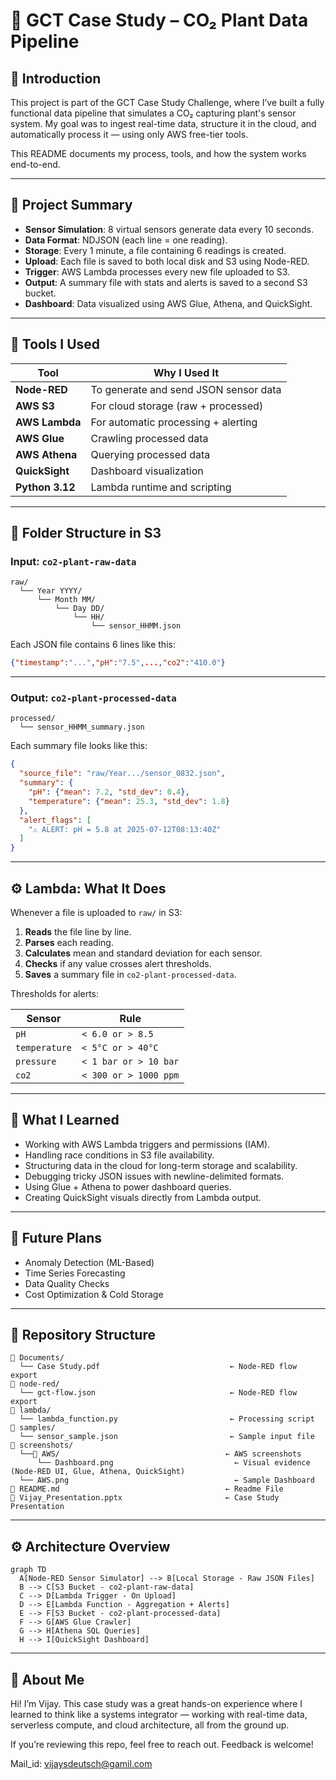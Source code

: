 # 🌿 GCT Case Study – CO₂ Plant Data Pipeline 

## 👋 Introduction

This project is part of the GCT Case Study Challenge, where I’ve built a fully functional data pipeline that simulates a CO₂ capturing plant's sensor system. My goal was to ingest real-time data, structure it in the cloud, and automatically process it — using only AWS free-tier tools.

This README documents my process, tools, and how the system works end-to-end.

---

## 🧪 Project Summary

- **Sensor Simulation**: 8 virtual sensors generate data every 10 seconds.
- **Data Format**: NDJSON (each line = one reading).
- **Storage**: Every 1 minute, a file containing 6 readings is created.
- **Upload**: Each file is saved to both local disk and S3 using Node-RED.
- **Trigger**: AWS Lambda processes every new file uploaded to S3.
- **Output**: A summary file with stats and alerts is saved to a second S3 bucket.
- **Dashboard**: Data visualized using AWS Glue, Athena, and QuickSight.

---

## 🔧 Tools I Used

| Tool            | Why I Used It                         |
| --------------- | ------------------------------------- |
| **Node-RED**    | To generate and send JSON sensor data |
| **AWS S3**      | For cloud storage (raw + processed)   |
| **AWS Lambda**  | For automatic processing + alerting   |
| **AWS Glue**    | Crawling processed data               |
| **AWS Athena**  | Querying processed data               |
| **QuickSight**  | Dashboard visualization               |
| **Python 3.12** | Lambda runtime and scripting          |

---

## 📁 Folder Structure in S3

### Input: `co2-plant-raw-data`

```
raw/
  └── Year YYYY/
      └── Month MM/
          └── Day DD/
              └── HH/
                  └── sensor_HHMM.json
```

Each JSON file contains 6 lines like this:

```json
{"timestamp":"...","pH":"7.5",...,"co2":"410.0"}
```

---

### Output: `co2-plant-processed-data`

```
processed/
  └── sensor_HHMM_summary.json
```

Each summary file looks like this:

```json
{
  "source_file": "raw/Year.../sensor_0832.json",
  "summary": {
    "pH": {"mean": 7.2, "std_dev": 0.4},
    "temperature": {"mean": 25.3, "std_dev": 1.8}
  },
  "alert_flags": [
    "⚠️ ALERT: pH = 5.8 at 2025-07-12T08:13:40Z"
  ]
}
```

---

## ⚙️ Lambda: What It Does

Whenever a file is uploaded to `raw/` in S3:

1. **Reads** the file line by line.
2. **Parses** each reading.
3. **Calculates** mean and standard deviation for each sensor.
4. **Checks** if any value crosses alert thresholds.
5. **Saves** a summary file in `co2-plant-processed-data`.

Thresholds for alerts:

| Sensor        | Rule                  |
| ------------- | --------------------- |
| `pH`          | `< 6.0 or > 8.5`      |
| `temperature` | `< 5°C or > 40°C`     |
| `pressure`    | `< 1 bar or > 10 bar` |
| `co2`         | `< 300 or > 1000 ppm` |

---

## 🧠 What I Learned

- Working with AWS Lambda triggers and permissions (IAM).
- Handling race conditions in S3 file availability.
- Structuring data in the cloud for long-term storage and scalability.
- Debugging tricky JSON issues with newline-delimited formats.
- Using Glue + Athena to power dashboard queries.
- Creating QuickSight visuals directly from Lambda output.

---

## 🚧 Future Plans

- Anomaly Detection (ML-Based)
- Time Series Forecasting
- Data Quality Checks
- Cost Optimization & Cold Storage

---

## 📂 Repository Structure 

```
📁 Documents/
  └── Case Study.pdf                             ← Node-RED flow export
📁 node-red/
  └── gct-flow.json                              ← Node-RED flow export
📁 lambda/
  └── lambda_function.py                         ← Processing script
📁 samples/
  └── sensor_sample.json                         ← Sample input file
📁 screenshots/
  └──📁 AWS/                                     ← AWS screenshots
      └── Dashboard.png                           ← Visual evidence (Node-RED UI, Glue, Athena, QuickSight)
  └── AWS.png                                     ← Sample Dashboard
📄 README.md                                     ← Readme File   
📄 Vijay_Presentation.pptx                       ← Case Study Presentation
```
---
## ⚙️ Architecture Overview

```mermaid
graph TD
  A[Node-RED Sensor Simulator] --> B[Local Storage - Raw JSON Files]
  B --> C[S3 Bucket - co2-plant-raw-data]
  C --> D[Lambda Trigger - On Upload]
  D --> E[Lambda Function - Aggregation + Alerts]
  E --> F[S3 Bucket - co2-plant-processed-data]
  F --> G[AWS Glue Crawler]
  G --> H[Athena SQL Queries]
  H --> I[QuickSight Dashboard]
```
---
## 🤝 About Me

Hi! I’m Vijay. This case study was a great hands-on experience where I learned to think like a systems integrator — working with real-time data, serverless compute, and cloud architecture, all from the ground up.

If you’re reviewing this repo, feel free to reach out. Feedback is welcome!

Mail_id: vijaysdeutsch@gamil.com

